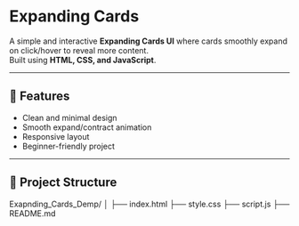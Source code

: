 # Expanding Cards

A simple and interactive **Expanding Cards UI** where cards smoothly expand on click/hover to reveal more content.  
Built using **HTML, CSS, and JavaScript**.

---

## 🚀 Features
- Clean and minimal design  
- Smooth expand/contract animation  
- Responsive layout  
- Beginner-friendly project  

---

## 📂 Project Structure
Exapnding_Cards_Demp/
│
├── index.html
├── style.css
├── script.js
├── README.md
